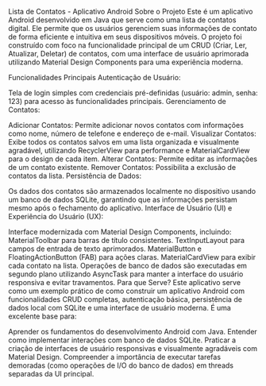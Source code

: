 Lista de Contatos - Aplicativo Android
Sobre o Projeto
Este é um aplicativo Android desenvolvido em Java que serve como uma lista de contatos digital. Ele permite que os usuários gerenciem suas informações de contato de forma eficiente e intuitiva em seus dispositivos móveis. O projeto foi construído com foco na funcionalidade principal de um CRUD (Criar, Ler, Atualizar, Deletar) de contatos, com uma interface de usuário aprimorada utilizando Material Design Components para uma experiência moderna.

Funcionalidades Principais
Autenticação de Usuário:

Tela de login simples com credenciais pré-definidas (usuário: admin, senha: 123) para acesso às funcionalidades principais.
Gerenciamento de Contatos:

Adicionar Contatos: Permite adicionar novos contatos com informações como nome, número de telefone e endereço de e-mail.
Visualizar Contatos: Exibe todos os contatos salvos em uma lista organizada e visualmente agradável, utilizando RecyclerView para performance e MaterialCardView para o design de cada item.
Alterar Contatos: Permite editar as informações de um contato existente.
Remover Contatos: Possibilita a exclusão de contatos da lista.
Persistência de Dados:

Os dados dos contatos são armazenados localmente no dispositivo usando um banco de dados SQLite, garantindo que as informações persistam mesmo após o fechamento do aplicativo.
Interface de Usuário (UI) e Experiência do Usuário (UX):

Interface modernizada com Material Design Components, incluindo:
MaterialToolbar para barras de título consistentes.
TextInputLayout para campos de entrada de texto aprimorados.
MaterialButton e FloatingActionButton (FAB) para ações claras.
MaterialCardView para exibir cada contato na lista.
Operações de banco de dados são executadas em segundo plano utilizando AsyncTask para manter a interface do usuário responsiva e evitar travamentos.
Para que Serve?
Este aplicativo serve como um exemplo prático de como construir um aplicativo Android com funcionalidades CRUD completas, autenticação básica, persistência de dados local com SQLite e uma interface de usuário moderna. É uma excelente base para:

Aprender os fundamentos do desenvolvimento Android com Java.
Entender como implementar interações com banco de dados SQLite.
Praticar a criação de interfaces de usuário responsivas e visualmente agradáveis com Material Design.
Compreender a importância de executar tarefas demoradas (como operações de I/O do banco de dados) em threads separadas da UI principal.
